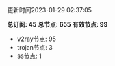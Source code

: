更新时间2023-01-29 02:37:05

**总订阅: 45**
**总节点: 655**
**有效节点: 99**
- v2ray节点: 95
- trojan节点: 3
- ss节点: 1
